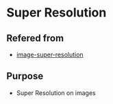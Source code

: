# Super Resolution

## Refered from 
- [image-super-resolution](https://github.com/idealo/image-super-resolution)

## Purpose
- Super Resolution on images